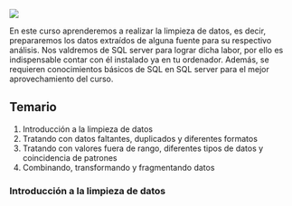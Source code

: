 
![](https://www.tech-bi.com/wp-content/uploads/2021/06/ms-sql-server-logo.png)

En este curso aprenderemos a realizar la limpieza de datos, es decir, prepararemos los datos extraídos de alguna fuente para su respectivo análisis. 
Nos valdremos de SQL server para lograr dicha labor, por ello es indispensable contar con él instalado ya en tu ordenador. Además, se requieren conocimientos básicos de SQL en SQL server para el mejor aprovechamiento del curso.

## Temario

1. Introducción a la limpieza de datos
2. Tratando con datos faltantes, duplicados y diferentes formatos
3. Tratando con valores fuera de rango, diferentes tipos de datos y coincidencia de patrones
4. Combinando, transformando y fragmentando datos


### Introducción a la limpieza de datos
